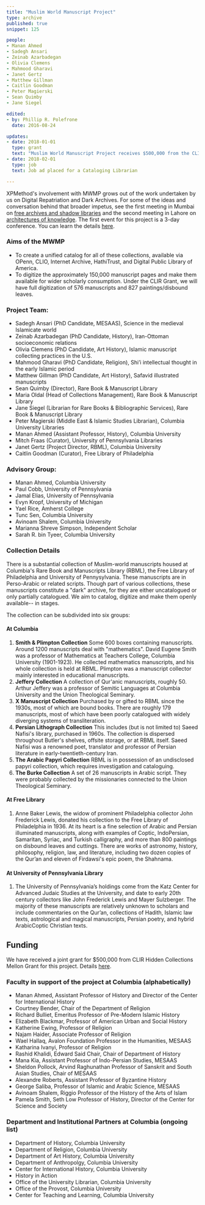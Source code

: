 ```yaml
---
title: "Muslim World Manuscript Project"
type: archive
published: true
snippet: 125

people:
- Manan Ahmed
- Sadegh Ansari
- Zeinab Azarbadegan
- Olivia Clemens
- Mahmood Gharavi
- Janet Gertz
- Matthew Gillman
- Caitlin Goodman
- Peter Magierski
- Sean Quimby
- Jane Siegel

edited:
- by: Phillip R. Polefrone
  date: 2016-08-24

updates:
- date: 2018-01-01
  type: grant
  text: "Muslim World Manuscript Project receives $500,000 from the CLIR Hidden Collections Mellon Grant"
- date: 2018-02-01
  type: job
  text: Job ad placed for a Cataloging Librarian

---
```


XPMethod's involvement with MWMP grows out of the work undertaken by us on
Digital Repatriation and Dark Archives. For some of the ideas and conversation
behind that broader impetus, see the first meeting in Mumbai on [free archives
and shadow
libraries](http://xpmethod.plaintext.in/knowledge-design-studio/digital-justice.html)
and the second meeting in Lahore on [architectures of
knowledge](http://xpmethod.plaintext.in/events/lahore.html). The first event
for this project is a 3-day conference. You can learn the details
[here](http://xpmethod.plaintext.in/events/mwmpconf.html).  

### Aims of the MWMP

* To create a unified catalog for all of these collections, available via OPenn, CLIO, Internet Archive, HathiTrust, and Digital Public Library of America.
* To digitize the approximately 150,000 manuscript pages and make them available for wider scholarly consumption. Under the CLIR Grant, we will have full digitization of 576 manuscripts and 827 paintings/disbound leaves.


### Project Team: 

* Sadegh Ansari (PhD Candidate, MESAAS), Science in the medieval Islamicate world
* Zeinab Azarbadegan (PhD Candidate, History), Iran-Ottoman socioeconomic relations
* Olivia Clemens (PhD Candidate, Art History), Islamic manuscript collecting practices in the U.S.
* Mahmood Gharavi (PhD Candidate, Religion), Shi’i intellectual thought in the early Islamic period
* Matthew Gillman (PhD Candidate, Art History), Safavid illustrated manuscripts
* Sean Quimby (Director), Rare Book & Manuscript Library
* Maria Oldal (Head of Collections Management), Rare Book & Manuscript Library
* Jane Siegel (Librarian for Rare Books & Bibliographic Services), Rare Book & Manuscript Library
* Peter Magierski (Middle East & Islamic Studies Librarian), Columbia University Libraries
* Manan Ahmed (Assistant Professor, History), Columbia University 
* Mitch Fraas (Curator), University of Pennsylvania Libraries
* Janet Gertz (Project Director, RBML), Columbia University
* Caitlin Goodman (Curator), Free Library of Philadelphia

### Advisory Group:

* Manan Ahmed, Columbia University
* Paul Cobb, University of Pennsylvania
* Jamal Elias, University of Pennsylvania
* Evyn Kropf, University of Michigan
* Yael Rice, Amherst College
* Tunc Sen, Columbia University
* Avinoam Shalem, Columbia University
* Marianna Shreve Simpson, Independent Scholar
* Sarah R. bin Tyeer, Columbia University

### Collection Details

There is a substantial collection of Muslim-world manuscripts housed at Columbia's Rare Book and Manuscripts Library (RBML), the Free Library of Philadelphia and University of Pennysylvania. These manuscripts are in Perso-Arabic or related scripts. Though part of various collections, these manuscripts constitute a "dark" archive, for they are either uncatalogued or only partially catalogued. We aim to catalog, digitize and make them openly available-- in stages.

The collection can be subdivided into six groups: 

#### At Columbia
1. **Smith & Plimpton Collection** Some 600 boxes containing manuscripts. Around 1200 manuscripts deal with "mathematics". David Eugene Smith was a professor of Mathematics at Teachers College, Columbia University (1901-1923). He collected mathematics manuscripts, and his whole collection is held at RBML. Plimpton was a manuscript collector mainly interested in educational manuscripts.
2. **Jeffery Collection** A collection of Qur'anic manuscripts, roughly 50. Arthur Jeffery was a professor of Semitic Languages at Columbia University and the Union Theological Seminary. 
3. **X Manuscript Collection** Purchased by or gifted to RBML since the 1930s, most of which are bound books. There are roughly 179 manuscripts, most of which have been poorly catalogued with widely diverging systems of transliteration.
4. **Persian Lithograph Collection** This includes (but is not limited to) Saeed Nafisi's library, purchased in 1960s. The collection is dispersed throughout Butler's shelves, offsite storage, or at RBML itself. Saeed Nafisi was a renowned poet, translator and professor of Persian literature in early-twentieth-century Iran.
5. **The Arabic Papyri Collection** RBML is in possession of an undisclosed papyri collection, which requires investigation and cataloguing.
6. **The Burke Collection** A set of 26 manuscripts in Arabic script. They were probably collected by the missionaries connected to the Union Theological Seminary.

#### At Free Library

1. Anne Baker Lewis, the widow of prominent Philadelphia collector John Frederick Lewis, donated his collection to the Free Library of Philadelphia in 1936. At its heart is a fine selection of Arabic and Persian illuminated manuscripts, along with examples of Coptic, Indo­Persian, Samaritan, Syriac, and Turkish calligraphy, and more than 800 paintings on disbound leaves and cuttings. There are works of astronomy, history, philosophy, religion, law, and literature, including two dozen copies of the Qur’an and eleven of Firdawsi's epic poem, the Shahnama.

#### At University of Pennsylvania Library

1. The University of Pennsylvania’s holdings come from the Katz Center for Advanced Judaic Studies at the University, and date to early 20th century collectors like John Frederick Lewis and Mayer Sulzberger. The majority of these manuscripts are relatively unknown to scholars and include commentaries on the Qur’an, collections of Hadith, Islamic law texts, astrological and magical manuscripts, Persian poetry, and hybrid Arabic­Coptic Christian texts.


## Funding

We have received a joint grant for $500,000 from CLIR Hidden Collections
Mellon Grant for this project. Details
[here](http://library.columbia.edu/news/libraries/2017/2018-01-04_Muslim_Manuscripts_Grant.html).

### Faculty in support of the project at Columbia (alphabetically)

* Manan Ahmed, Assistant Professor of History and Director of the Center for International History
* Courtney Bender, Chair of the Department of Religion
* Richard Bulliet, Emeritus Professor of Pre-Modern Islamic History
* Elizabeth Blackmar, Professor of American Urban and Social History
* Katherine Ewing, Professor of Religion
* Najam Haider, Associate Professor of Religion
* Wael Hallaq, Avalon Foundation Professor in the Humanities, MESAAS
* Katharina Ivanyi, Professor of Religion
* Rashid Khalidi, Edward Said Chair, Chair of Department of History
* Mana Kia, Assistant Professor of Indo-Persian Studies, MESAAS
* Sheldon Pollock, Arvind Raghunathan Professor of Sanskrit and South Asian Studies, Chair of MESAAS
* Alexandre Roberts, Assistant Professor of Byzantine History
* George Saliba, Professor of Islamic and Arabic Science, MESAAS
* Avinoam Shalem, Riggio Professor of the History of the Arts of Islam
* Pamela Smith, Seth Low Professor of History, Director of the Center for Science and Society

### Department and Institutional Partners at Columbia (ongoing list)

* Department of History, Columbia University
* Department of Religion, Columbia University
* Department of Art History, Columbia University
* Department of Anthropolgy, Columbia University
* Center for International History, Columbia University
* History in Action
* Office of the University Librarian, Columbia University
* Office of the Provost, Columbia University
* Center for Teaching and Learning, Columbia University

